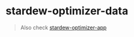 # stardew-optimizer-data
> Also check [stardew-optimizer-app](https://github.com/bruno-kalel/stardew-optimizer-app)
